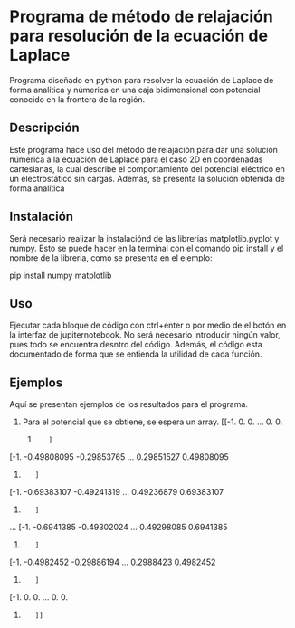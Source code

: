 # Programa de método de relajación para resolución de la ecuación de Laplace
Programa diseñado en python para resolver la ecuación de Laplace de forma analítica y númerica en una caja bidimensional con potencial conocido en la frontera de la región.

## Descripción
Este programa hace uso del método de relajación para dar una solución númerica a la ecuación de Laplace para el caso 2D en coordenadas cartesianas, la cual describe el comportamiento del potencial eléctrico en un electrostático sin cargas. Además, se presenta la solución obtenida de forma analítica

## Instalación
Será necesario realizar la instalaciónd de las librerias matplotlib.pyplot y numpy. Esto se puede hacer en la terminal con el comando pip install y el nombre de la libreria, como se presenta en el ejemplo:

pip install numpy matplotlib

## Uso
Ejecutar cada bloque de código con ctrl+enter o por medio de el botón en la interfaz de jupiternotebook. No será necesario introducir ningún valor, pues todo se encuentra desntro del código. Además, el código esta documentado de forma que se entienda la utilidad de cada función. 

## Ejemplos
Aquí se presentan ejemplos de los resultados para el programa. 

1. Para el potencial que se obtiene, se espera un array.
[[-1.          0.          0.         ...  0.          0.
   1.        ]
 [-1.         -0.49808095 -0.29853765 ...  0.29851527  0.49808095
   1.        ]
 [-1.         -0.69383107 -0.49241319 ...  0.49236879  0.69383107
   1.        ]
 ...
 [-1.         -0.6941385  -0.49302024 ...  0.49298085  0.6941385
   1.        ]
 [-1.         -0.4982452  -0.29886194 ...  0.2988423   0.4982452
   1.        ]
 [-1.          0.          0.         ...  0.          0.
   1.        ]]

